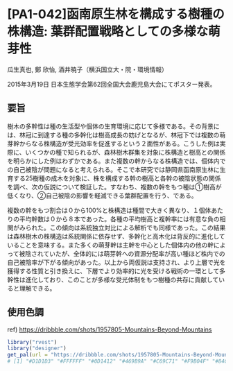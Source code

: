 # [PA1-042]函南原生林を構成する樹種の株構造: 葉群配置戦略としての多様な萌芽性

瓜生真也, 鄭 欣怡, 酒井暁子（横浜国立大・院・環境情報）

2015年3月19日 日本生態学会第62回全国大会鹿児島大会にてポスター発表。

## 要旨

樹木の多幹性は種の生活型や個体の生育環境に応じて多様である。その背景には、林冠に到達する種の多幹化は樹高成長の妨げとなるが、林冠下では複数の萌芽幹からなる株構造が受光効率を促進するという２面性がある。こうした例は実際に、いくつかの種で知られるが、森林樹木群集を対象に株構造と樹高との関係を明らかにした例はわずかである。また複数の幹からなる株構造では、個体内での自己被陰が問題になると考えられる。そこで本研究では静岡県函南原生林に生育する25樹種の成木を対象に、株を構成する幹の樹高と各幹の被陰状態の関係を調べ、次の仮説について検証した。すなわち、複数の幹をもつ種は①樹高が低くなり、②自己被陰の影響を軽減できる葉群配置を行う、である。

複数の幹をもつ割合は０から100%と株構造は種間で大きく異なり、１個体あたりの平均幹数は０から８本であった。各種の平均樹高と複幹率には有意な負の相関がみられた。この傾向は系統独立対比による解析でも同様であった。この結果は森林樹木の株構造は系統関係に依存せず、多幹化と高木化は背反的に進化していることを意味する。また多くの萌芽幹は主幹を中心とした個体内の他の幹によって被陰されていたが、全体的には萌芽幹への資源分配率が高い種ほど株内での自己被陰率が下がる傾向があった。以上から両仮説は支持され、より上層で光を獲得する性質と引き換えに、下層でより効率的に光を受ける戦術の一環として多幹性は進化しており、このことが多様な受光体制をもつ樹種の共存に貢献していると理解できる。

## 使用色調

ref) https://dribbble.com/shots/1957805-Mountains-Beyond-Mountains

```r
library("rvest")
library("designer")
get_pal(url = "https://dribbble.com/shots/1957805-Mountains-Beyond-Mountains", show = FALSE)
# [1] "#D1D1D3" "#FFFFFF" "#0D1412" "#469B9A" "#C69C71" "#F9B04F" "#84C0CC"
```

